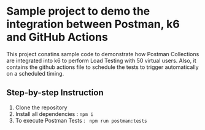 # Sample project to demo the integration between Postman, k6 and GitHub Actions

This project conatins sample code to demonstrate how Postman Collections are integrated into k6 to perform Load Testing with 50 virtual users. Also, it contains the github actions file to schedule the tests to trigger automatically on a scheduled timing.

## Step-by-step Instruction

1. Clone the repository
2. Install all dependencies : ``` npm i ```
3. To execute Postman Tests : ``` npm run postman:tests``` 

